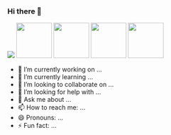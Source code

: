 ### Hi there 👋

<img src="https://www.python.org/static/img/python-logo.png"></img>
<img with="80px" height="80px" float="left" src="https://img2.gratispng.com/20180821/lyg/kisspng-mysql-workbench-database-mysql-cluster-5b7cdc87c3dd20.3638601015349095758023.jpg"></img>
<img with="80px" height="80px" src="https://w7.pngwing.com/pngs/581/330/png-transparent-logo-cascading-style-sheets-html5-css3-prags-html5-und-css3-der-meisterkurs-html5-css3-javascript-design-text-trademark-logo.png"></img>
<img with="80px" height="80px" src="https://seeklogo.com/images/F/flask-logo-44C507ABB7-seeklogo.com.png"></img>
<img with="80px" height="80px" src="https://logospng.org/download/java/logo-java-256.png"></img>


- 🔭 I’m currently working on ...
- 🌱 I’m currently learning ...
- 👯 I’m looking to collaborate on ...
- 🤔 I’m looking for help with ...
- 💬 Ask me about ...
- 📫 How to reach me: ...
- 😄 Pronouns: ...
- ⚡ Fun fact: ...
